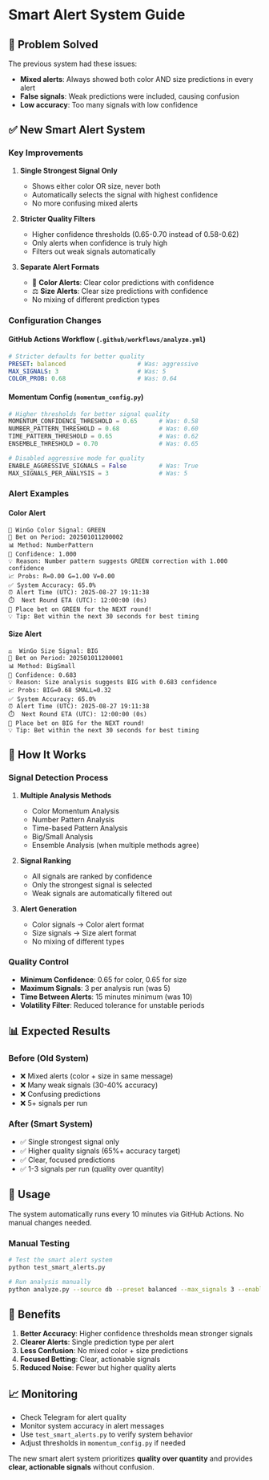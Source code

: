 # Smart Alert System Guide

## 🎯 Problem Solved

The previous system had these issues:
- **Mixed alerts**: Always showed both color AND size predictions in every alert
- **False signals**: Weak predictions were included, causing confusion
- **Low accuracy**: Too many signals with low confidence

## ✅ New Smart Alert System

### Key Improvements

1. **Single Strongest Signal Only**
   - Shows either color OR size, never both
   - Automatically selects the signal with highest confidence
   - No more confusing mixed alerts

2. **Stricter Quality Filters**
   - Higher confidence thresholds (0.65-0.70 instead of 0.58-0.62)
   - Only alerts when confidence is truly high
   - Filters out weak signals automatically

3. **Separate Alert Formats**
   - 🎨 **Color Alerts**: Clear color predictions with confidence
   - ⚖️ **Size Alerts**: Clear size predictions with confidence
   - No mixing of different prediction types

### Configuration Changes

#### GitHub Actions Workflow (`.github/workflows/analyze.yml`)
```yaml
# Stricter defaults for better quality
PRESET: balanced                    # Was: aggressive
MAX_SIGNALS: 3                      # Was: 5
COLOR_PROB: 0.68                    # Was: 0.64
```

#### Momentum Config (`momentum_config.py`)
```python
# Higher thresholds for better signal quality
MOMENTUM_CONFIDENCE_THRESHOLD = 0.65      # Was: 0.58
NUMBER_PATTERN_THRESHOLD = 0.68           # Was: 0.60
TIME_PATTERN_THRESHOLD = 0.65             # Was: 0.62
ENSEMBLE_THRESHOLD = 0.70                 # Was: 0.65

# Disabled aggressive mode for quality
ENABLE_AGGRESSIVE_SIGNALS = False         # Was: True
MAX_SIGNALS_PER_ANALYSIS = 3              # Was: 5
```

### Alert Examples

#### Color Alert
```
🎨 WinGo Color Signal: GREEN
🔢 Bet on Period: 202501011200002
📊 Method: NumberPattern
🎯 Confidence: 1.000
💡 Reason: Number pattern suggests GREEN correction with 1.000 confidence
📈 Probs: R=0.00 G=1.00 V=0.00
✅ System Accuracy: 65.0%
⏰ Alert Time (UTC): 2025-08-27 19:11:38
⏱️  Next Round ETA (UTC): 12:00:00 (0s)
🎲 Place bet on GREEN for the NEXT round!
💡 Tip: Bet within the next 30 seconds for best timing
```

#### Size Alert
```
⚖️  WinGo Size Signal: BIG
🔢 Bet on Period: 202501011200001
📊 Method: BigSmall
🎯 Confidence: 0.683
💡 Reason: Size analysis suggests BIG with 0.683 confidence
📈 Probs: BIG=0.68 SMALL=0.32
✅ System Accuracy: 65.0%
⏰ Alert Time (UTC): 2025-08-27 19:11:38
⏱️  Next Round ETA (UTC): 12:00:00 (0s)
🎲 Place bet on BIG for the NEXT round!
💡 Tip: Bet within the next 30 seconds for best timing
```

## 🔧 How It Works

### Signal Detection Process

1. **Multiple Analysis Methods**
   - Color Momentum Analysis
   - Number Pattern Analysis  
   - Time-based Pattern Analysis
   - Big/Small Analysis
   - Ensemble Analysis (when multiple methods agree)

2. **Signal Ranking**
   - All signals are ranked by confidence
   - Only the strongest signal is selected
   - Weak signals are automatically filtered out

3. **Alert Generation**
   - Color signals → Color alert format
   - Size signals → Size alert format
   - No mixing of different types

### Quality Control

- **Minimum Confidence**: 0.65 for color, 0.65 for size
- **Maximum Signals**: 3 per analysis run (was 5)
- **Time Between Alerts**: 15 minutes minimum (was 10)
- **Volatility Filter**: Reduced tolerance for unstable periods

## 📊 Expected Results

### Before (Old System)
- ❌ Mixed alerts (color + size in same message)
- ❌ Many weak signals (30-40% accuracy)
- ❌ Confusing predictions
- ❌ 5+ signals per run

### After (Smart System)
- ✅ Single strongest signal only
- ✅ Higher quality signals (65%+ accuracy target)
- ✅ Clear, focused predictions
- ✅ 1-3 signals per run (quality over quantity)

## 🚀 Usage

The system automatically runs every 10 minutes via GitHub Actions. No manual changes needed.

### Manual Testing
```bash
# Test the smart alert system
python test_smart_alerts.py

# Run analysis manually
python analyze.py --source db --preset balanced --max_signals 3 --enable_alert
```

## 🎯 Benefits

1. **Better Accuracy**: Higher confidence thresholds mean stronger signals
2. **Clearer Alerts**: Single prediction type per alert
3. **Less Confusion**: No mixed color + size predictions
4. **Focused Betting**: Clear, actionable signals
5. **Reduced Noise**: Fewer but higher quality alerts

## 📈 Monitoring

- Check Telegram for alert quality
- Monitor system accuracy in alert messages
- Use `test_smart_alerts.py` to verify system behavior
- Adjust thresholds in `momentum_config.py` if needed

The new smart alert system prioritizes **quality over quantity** and provides **clear, actionable signals** without confusion.
